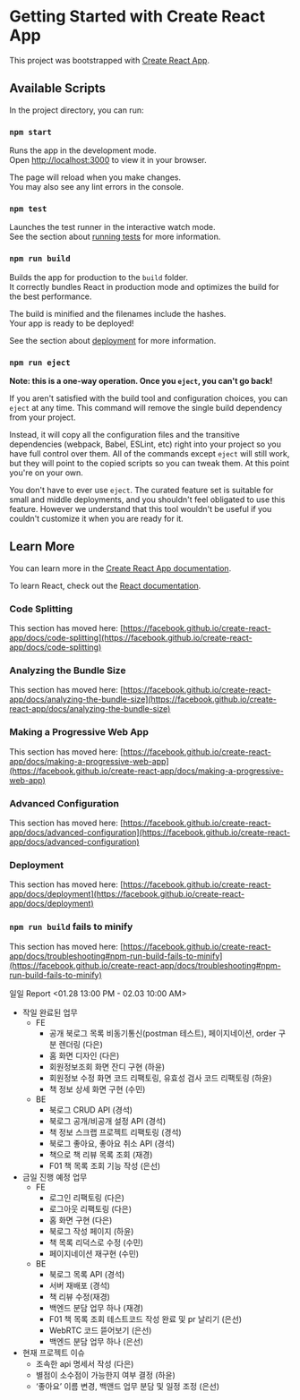 # Getting Started with Create React App

This project was bootstrapped with [Create React App](https://github.com/facebook/create-react-app).

## Available Scripts

In the project directory, you can run:

### `npm start`

Runs the app in the development mode.\
Open [http://localhost:3000](http://localhost:3000) to view it in your browser.

The page will reload when you make changes.\
You may also see any lint errors in the console.

### `npm test`

Launches the test runner in the interactive watch mode.\
See the section about [running tests](https://facebook.github.io/create-react-app/docs/running-tests) for more information.

### `npm run build`

Builds the app for production to the `build` folder.\
It correctly bundles React in production mode and optimizes the build for the best performance.

The build is minified and the filenames include the hashes.\
Your app is ready to be deployed!

See the section about [deployment](https://facebook.github.io/create-react-app/docs/deployment) for more information.

### `npm run eject`

**Note: this is a one-way operation. Once you `eject`, you can't go back!**

If you aren't satisfied with the build tool and configuration choices, you can `eject` at any time. This command will remove the single build dependency from your project.

Instead, it will copy all the configuration files and the transitive dependencies (webpack, Babel, ESLint, etc) right into your project so you have full control over them. All of the commands except `eject` will still work, but they will point to the copied scripts so you can tweak them. At this point you're on your own.

You don't have to ever use `eject`. The curated feature set is suitable for small and middle deployments, and you shouldn't feel obligated to use this feature. However we understand that this tool wouldn't be useful if you couldn't customize it when you are ready for it.

## Learn More

You can learn more in the [Create React App documentation](https://facebook.github.io/create-react-app/docs/getting-started).

To learn React, check out the [React documentation](https://reactjs.org/).

### Code Splitting

This section has moved here: [https://facebook.github.io/create-react-app/docs/code-splitting](https://facebook.github.io/create-react-app/docs/code-splitting)

### Analyzing the Bundle Size

This section has moved here: [https://facebook.github.io/create-react-app/docs/analyzing-the-bundle-size](https://facebook.github.io/create-react-app/docs/analyzing-the-bundle-size)

### Making a Progressive Web App

This section has moved here: [https://facebook.github.io/create-react-app/docs/making-a-progressive-web-app](https://facebook.github.io/create-react-app/docs/making-a-progressive-web-app)

### Advanced Configuration

This section has moved here: [https://facebook.github.io/create-react-app/docs/advanced-configuration](https://facebook.github.io/create-react-app/docs/advanced-configuration)

### Deployment

This section has moved here: [https://facebook.github.io/create-react-app/docs/deployment](https://facebook.github.io/create-react-app/docs/deployment)

### `npm run build` fails to minify

This section has moved here: [https://facebook.github.io/create-react-app/docs/troubleshooting#npm-run-build-fails-to-minify](https://facebook.github.io/create-react-app/docs/troubleshooting#npm-run-build-fails-to-minify)


일일 Report <01.28 13:00 PM - 02.03 10:00 AM>
- 작일 완료된 업무
    - FE
      - 공개 북로그 목록 비동기통신(postman 테스트), 페이지네이션, order 구분 렌더링 (다은)
      - 홈 화면 디자인 (다은)
      - 회원정보조회 화면 잔디 구현 (하윤)
      - 회원정보 수정 화면 코드 리팩토링, 유효성 검사 코드 리팩토링 (하윤)
      - 책 정보 상세 화면 구현 (수민)
    - BE
        - 북로그 CRUD API (경석)
        - 북로그 공개/비공개 설정 API (경석)
        - 책 정보 스크랩 프로젝트 리팩토링 (경석)
        - 북로그 좋아요, 좋아요 취소 API (경석)
        - 책으로 책 리뷰 목록 조회 (재경)
        - F01 책 목록 조회 기능 작성 (은선)
- 금일 진행 예정 업무
    - FE
        - 로그인 리팩토링 (다은)
        - 로그아웃 리팩토링 (다은)
        - 홈 화면 구현 (다은)
        - 북로그 작성 페이지 (하윤)
        - 책 목록 리덕스로 수정 (수민)
        - 페이지네이션 재구현 (수민)
    - BE
        - 북로그 목록 API (경석)
        - 서버 재배포 (경석)
        - 책 리뷰 수정(재경)
        - 백엔드 분담 업무 하나 (재경)
        - F01 책 목록 조회 테스트코드 작성 완료 및 pr 날리기 (은선)
        - WebRTC 코드 뜯어보기 (은선)
        - 백엔드 분담 업무 하나 (은선)
- 현재 프로젝트 이슈
    - 조속한 api 명세서 작성 (다은)
    - 별점이 소수점이 가능한지 여부 결정 (하윤)
    - ‘좋아요’ 이름 변경, 백앤드 업무 분담 및 일정 조정 (은선)


